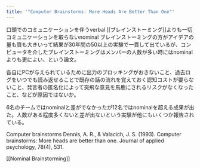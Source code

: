 ```yaml
---
title: '"Computer Brainstorms: More Heads Are Better Than One"'
---
```


口頭でのコミュニケーションを伴うverbal [[ブレインストーミング]]よりも一切コミュニケーションを取らないnominal ブレインストーミングの方がアイデアの量も質も大きいって結果が30年間の50以上の実験で一貫して出ているが、コンピュータを介したブレインストーミングはメンバーの人数が多い時にはnominalよりも更によい、という論文。

各自にPCが与えられているために出力のブロッキングがおきないこと、過去ログをいつでも読み返せることで既存の話の流れを覚えておく認知コストが要らないこと、発言者の匿名化によって突飛な意見を馬鹿にされるリスクがなくなったこと、などが原因ではないか。

6名のチームではnominalと差がでなかったが12名ではnominalを超える成果が出た。人数がある程度多くないと差が出ないという実験が他にもいくつか報告されている。

Computer brainstorms
Dennis, A. R., & Valacich, J. S. (1993). Computer brainstorms: More heads are better than one. Journal of applied psychology, 78(4), 531.

[[Nominal Brainstorming]]
